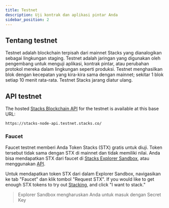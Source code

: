 ```yaml
---
title: Testnet
description: Uji kontrak dan aplikasi pintar Anda
sidebar_position: 2
---
```


## Tentang testnet

Testnet adalah blockchain terpisah dari mainnet Stacks yang dianalogikan sebagai lingkungan staging. Testnet adalah jaringan yang digunakan oleh pengembang untuk menguji aplikasi, kontrak pintar, atau perubahan protokol mereka dalam lingkungan seperti produksi. Testnet menghasilkan blok dengan kecepatan yang kira-kira sama dengan mainnet; sekitar 1 blok setiap 10 menit rata-rata. Testnet Stacks jarang diatur ulang.

## API testnet

The hosted [Stacks Blockchain API](stacks-blockchain-api) for the testnet is available at this base URL:

```shell
https://stacks-node-api.testnet.stacks.co/
```

### Faucet

Faucet testnet memberi Anda Token Stacks (STX) gratis untuk diuji. Token tersebut tidak sama dengan STX di mainnet dan tidak memiliki nilai. Anda bisa mendapatkan STX dari faucet di [Stacks Explorer Sandbox](https://explorer.stacks.co/sandbox/faucet?chain=testnet), atau menggunakan [API](https://docs.hiro.so/api#tag/Faucets).

Untuk mendapatkan token STX dari dalam Explorer Sandbox, navigasikan ke tab "Faucet" dan klik tombol "Request STX". If you would like to get enough STX tokens to try out [Stacking](stacking), and click "I want to stack."

> Explorer Sandbox mengharuskan Anda untuk masuk dengan Secret Key
